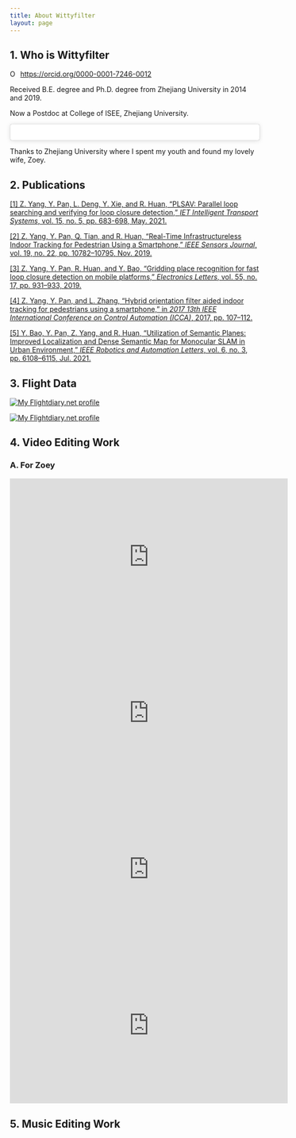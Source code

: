 ```yaml
---
title: About Wittyfilter
layout: page
---
```


## 1. Who is Wittyfilter 

<div itemscope itemtype="https://schema.org/Person"><a itemprop="sameAs" content="https://orcid.org/0000-0001-7246-0012" href="https://orcid.org/0000-0001-7246-0012" target="orcid.widget" rel="me noopener noreferrer" style="vertical-align:top;"><img src="https://orcid.org/sites/default/files/images/orcid_16x16.png" style="width:1em;margin-right:.5em;" alt="ORCID iD icon">https://orcid.org/0000-0001-7246-0012</a></div>

Received B.E. degree and Ph.D. degree from Zhejiang University in 2014 and 2019.

Now a Postdoc at College of ISEE, Zhejiang University.

<blockquote class="instagram-media" data-instgrm-permalink="https://www.instagram.com/p/BoluStZj6pv/?utm_source=ig_embed&amp;utm_medium=loading&amp;utm_campaign=embed_loading_state_camera" data-instgrm-version="11" style=" background:#FFF; border:0; border-radius:3px; box-shadow:0 0 1px 0 rgba(0,0,0,0.5),0 1px 10px 0 rgba(0,0,0,0.15); margin: 1px; max-width:540px; min-width:326px; padding:0; width:99.375%; width:-webkit-calc(100% - 2px); width:calc(100% - 2px);"><div style="padding:16px;"> <a href="https://www.instagram.com/p/BoluStZj6pv/?utm_source=ig_embed&amp;utm_medium=loading&amp;utm_campaign=embed_loading_state_camera" style=" background:#FFFFFF; line-height:0; padding:0 0; text-align:center; text-decoration:none; width:100%;" target="_blank"> </a></div></blockquote> <script async src="//www.instagram.com/embed.js"></script>

Thanks to Zhejiang University where I spent my youth and found my lovely wife, Zoey.


## 2. Publications
[[1] Z. Yang, Y. Pan, L. Deng, Y. Xie, and R. Huan, “PLSAV: Parallel loop searching and verifying for loop closure detection,” *IET Intelligent Transport Systems*, vol. 15, no. 5, pp. 683-698, May. 2021.](https://ietresearch.onlinelibrary.wiley.com/journal/17519578)

[[2] Z. Yang, Y. Pan, Q. Tian, and R. Huan, “Real-Time Infrastructureless Indoor Tracking for Pedestrian Using a Smartphone,” *IEEE Sensors Journal*, vol. 19, no. 22, pp. 10782–10795, Nov. 2019.](https://doi.org/10.1109/JSEN.2019.2930070)


[[3] Z. Yang, Y. Pan, R. Huan, and Y. Bao, “Gridding place recognition for fast loop closure detection on mobile platforms,” *Electronics Letters*, vol. 55, no. 17, pp. 931–933, 2019.](https://doi.org/10.1049/el.2019.1148)


[[4] Z. Yang, Y. Pan, and L. Zhang, “Hybrid orientation filter aided indoor tracking for pedestrians using a smartphone,” in *2017 13th IEEE International Conference on Control Automation (ICCA)*, 2017, pp. 107–112.](https://doi.org/10.1109/ICCA.2017.8003043)

[[5] Y. Bao, Y. Pan, Z. Yang, and R. Huan, “Utilization of Semantic Planes: Improved Localization and Dense Semantic Map for Monocular SLAM in Urban Environment,” *IEEE Robotics and Automation Letters*, vol. 6, no. 3, pp. 6108–6115, Jul. 2021.](https://doi.org/10.1109/LRA.2021.3091396)

## 3. Flight Data

<a href="https://my.flightradar24.com/wittyfilter"><img src="https://banners-my.flightradar24.com/wittyfilter.png" alt="My Flightdiary.net profile" /></a>

<a href="https://my.flightradar24.com/wittyfilter"><img src="https://banners-my.flightradar24.com/zoeyzhao.png" alt="My Flightdiary.net profile" /></a>

## 4. Video Editing Work

### A. For Zoey
<iframe width="560" height="315" src="https://www.youtube-nocookie.com/embed/lI-0_H3ewKo" frameborder="0" allow="accelerometer; autoplay; encrypted-media; gyroscope; picture-in-picture" allowfullscreen></iframe>

<iframe width="560" height="315" src="https://www.youtube-nocookie.com/embed/Mr8SzJyOs9g" frameborder="0" allow="accelerometer; autoplay; encrypted-media; gyroscope; picture-in-picture" allowfullscreen></iframe>

<iframe width="560" height="315" src="https://www.youtube-nocookie.com/embed/o_jiT-8brHo" frameborder="0" allow="accelerometer; autoplay; encrypted-media; gyroscope; picture-in-picture" allowfullscreen></iframe>

<iframe width="560" height="315" src="https://www.youtube-nocookie.com/embed/_AY-vtCnfPo" frameborder="0" allow="accelerometer; autoplay; encrypted-media; gyroscope; picture-in-picture" allowfullscreen></iframe>

## 5. Music Editing Work
